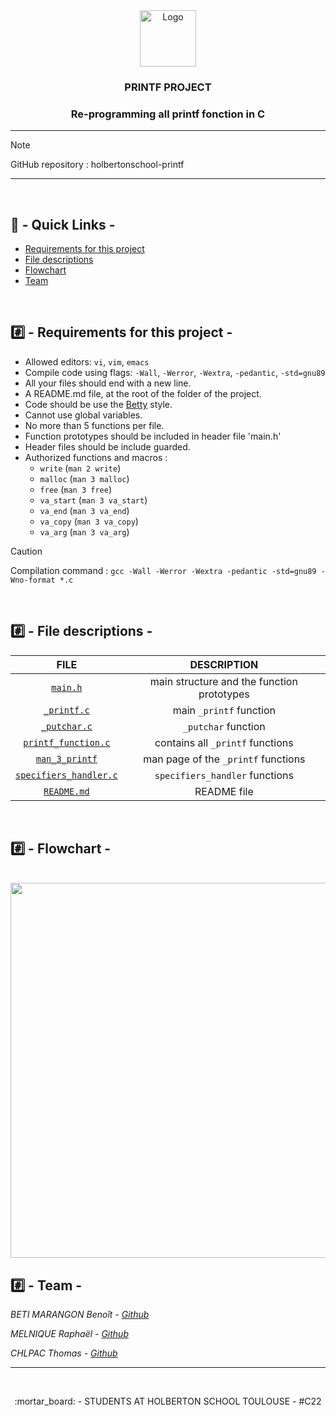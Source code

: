 <div align="center">
<img src="https://upload.wikimedia.org/wikipedia/commons/1/18/C_Programming_Language.svg" alt="Logo" width="90" height="90">
<br />
<h3>PRINTF PROJECT</h3>
<h3>Re-programming all printf fonction in C</h3>
</div>

---

> [!NOTE]
> GitHub repository : holbertonschool-printf

---

<br />

## :link: - Quick Links -
* [Requirements for this project](#%EF%B8%8F⃣---requirements-for-this-project--)
* [File descriptions](#%EF%B8%8F⃣---file-descriptions--)
* [Flowchart](#%EF%B8%8F⃣---flowchart--)
* [Team](#%EF%B8%8F⃣---team--)

<br />

## #️⃣ - Requirements for this project -

- Allowed editors: `vi`, `vim`, `emacs`
- Compile code using flags: `-Wall`, `-Werror`, `-Wextra`, `-pedantic`, `-std=gnu89`
- All your files should end with a new line.
- A README.md file, at the root of the folder of the project.
- Code should be use the [Betty](https://github.com/holbertonschool/Betty) style.
- Cannot use global variables.
- No more than 5 functions per file.
- Function prototypes should be included in header file 'main.h'
- Header files should be include guarded.
- Authorized functions and macros :
	* `write` (`man 2 write`)
	* `malloc` (`man 3 malloc`)
	* `free` (`man 3 free`)
	* `va_start` (`man 3 va_start`)
	* `va_end` (`man 3 va_end`)
	* `va_copy` (`man 3 va_copy`)
	* `va_arg` (`man 3 va_arg`)

> [!CAUTION]
> Compilation command : `gcc -Wall -Werror -Wextra -pedantic -std=gnu89 -Wno-format *.c`

<br />

## #️⃣ - File descriptions -
	
|                  FILE                          |                                    DESCRIPTION                                    |
| :--------------------------------------------: | :-------------------------------------------------------------------------------: |
|            [`main.h`](main.h)                  |                     main structure and the function prototypes                    |
|         [`_printf.c`](_printf.c)               |                              main `_printf` function                              |
|         [`_putchar.c`](_putchar.c)             |                              `_putchar` function                                  |
| [`printf_function.c`](printf_function.c)       |                         contains all `_printf` functions                          |
|      [`man_3_printf`](man_3_printf)            |                       man page of the `_printf` functions                         |
| [`specifiers_handler.c`](specifiers_handler.c) |                            `specifiers_handler` functions                         |
|         [`README.md`](README.md)               |                                    README file                                    |

<br />

## #️⃣ - Flowchart -

<br />

<img width="1020px" height="600px" src="https://images.prismic.io/milanote/0b27fe8a-64e7-4bdb-bc22-94b2d0bee7f5_CleanShot+2023-06-06+at+15.27.55%402x.png?auto=compress%2Cformat&w=1200">

<br />

## #️⃣ - Team -

*BETI MARANGON Benoît		- [Github](https://github.com/BenBet21)*

*MELNIQUE Raphaël		- [Github](https://github.com/Raphaelnpl)*

*CHLPAC Thomas		- [Github](https://github.com/ThomasC12000)*

---

<br />

<p align="center">:mortar_board: - STUDENTS AT HOLBERTON SCHOOL TOULOUSE - #C22</p>
